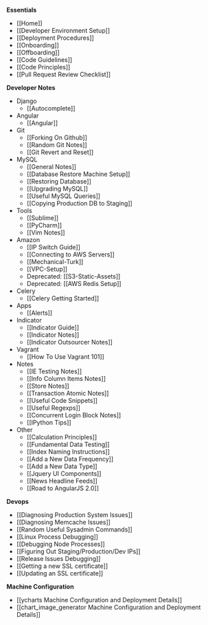**Essentials**
* [[Home]]
* [[Developer Environment Setup]]
* [[Deployment Procedures]]
* [[Onboarding]]
* [[Offboarding]]
* [[Code Guidelines]]
* [[Code Principles]]
* [[Pull Request Review Checklist]]

**Developer Notes**
* Django
  * [[Autocomplete]]
* Angular
  * [[Angular]]
* Git
  * [[Forking On Github]]
  * [[Random Git Notes]]
  * [[Git Revert and Reset]]
* MySQL
  * [[General Notes]]
  * [[Database Restore Machine Setup]]
  * [[Restoring Database]]
  * [[Upgrading MySQL]]
  * [[Useful MySQL Queries]]
  * [[Copying Production DB to Staging]]
* Tools
  * [[Sublime]]
  * [[PyCharm]]
  * [[Vim Notes]]
* Amazon
  * [[IP Switch Guide]]
  * [[Connecting to AWS Servers]]
  * [[Mechanical-Turk]]
  * [[VPC-Setup]]
  * Deprecated: [[S3-Static-Assets]]
  * Deprecated: [[AWS Redis Setup]]
* Celery
  * [[Celery Getting Started]]
* Apps
  * [[Alerts]]
* Indicator
  * [[Indicator Guide]]
  * [[Indicator Notes]]
  * [[Indicator Outsourcer Notes]]
* Vagrant
  * [[How To Use Vagrant 101]]
* Notes
  * [[IE Testing Notes]]
  * [[Info Column Items Notes]]
  * [[Store Notes]]
  * [[Transaction Atomic Notes]]
  * [[Useful Code Snippets]]
  * [[Useful Regexps]]
  * [[Concurrent Login Block Notes]]
  * [[IPython Tips]]
* Other
  * [[Calculation Principles]]
  * [[Fundamental Data Testing]]
  * [[Index Naming Instructions]]
  * [[Add a New Data Frequency]]
  * [[Add a New Data Type]]
  * [[Jquery UI Components]]
  * [[News Headline Feeds]]
  * [[Road to AngularJS 2.0]]

**Devops**
* [[Diagnosing Production System Issues]]
* [[Diagnosing Memcache Issues]]
* [[Random Useful Sysadmin Commands]]
* [[Linux Process Debugging]]
* [[Debugging Node Processes]]
* [[Figuring Out Staging/Production/Dev IPs]]
* [[Release Issues Debugging]]
* [[Getting a new SSL certificate]]
* [[Updating an SSL certificate]]

**Machine Configuration**
* [[ycharts Machine Configuration and Deployment Details]]
* [[chart_image_generator Machine Configuration and Deployment Details]]